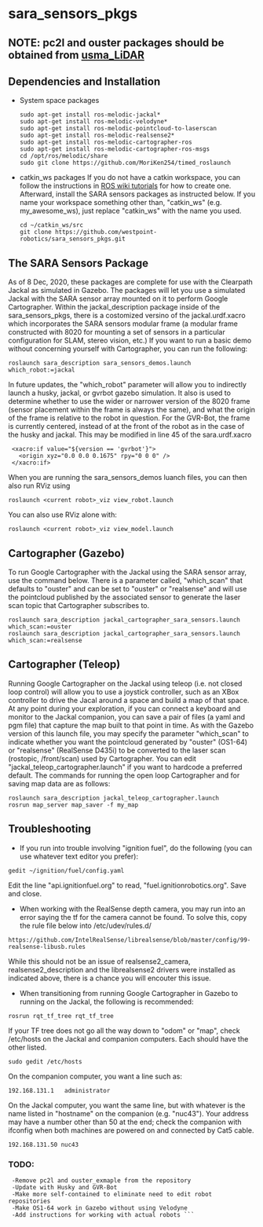 # sara_sensors_pkgs

## NOTE: pc2l and ouster packages should be obtained from [usma_LiDAR](https://github.com/westpoint-robotics/usma_LiDAR)

## Dependencies and Installation
- System space packages
   ``` 
   sudo apt-get install ros-melodic-jackal*
   sudo apt-get install ros-melodic-velodyne*
   sudo apt-get install ros-melodic-pointcloud-to-laserscan
   sudo apt-get install ros-melodic-realsense2*
   sudo apt-get install ros-melodic-cartographer-ros
   sudo apt-get install ros-melodic-cartographer-ros-msgs
   cd /opt/ros/melodic/share
   sudo git clone https://github.com/MoriKen254/timed_roslaunch
   ```
- catkin_ws packages
   If you do not have a catkin workspace, you can follow the instructions in [ROS wiki tutorials](http://wiki.ros.org/catkin/Tutorials/create_a_workspace) for how to create one.  Afterward, install the SARA sensors packages as instructed below.  If you name your workspace something other than, "catkin_ws" (e.g. my_awesome_ws), just replace "catkin_ws" with the name you used.
   ``` 
   cd ~/catkin_ws/src 
   git clone https://github.com/westpoint-robotics/sara_sensors_pkgs.git
   ```

## The SARA Sensors Package

As of 8 Dec, 2020, these packages are complete for use with the Clearpath Jackal as simulated in Gazebo.  The packages will let you use a simulated Jackal with the SARA sensor array mounted on it to perform Google Cartographer.  Within the jackal_description package inside of the sara_sensors_pkgs, there is a costomized versino of the jackal.urdf.xacro which incorporates the SARA sensors modular frame (a modular frame constructed with 8020 for mounting a set of sensors in a particular configuration for SLAM, stereo vision, etc.)  If you want to run a basic demo without concerning yourself with Cartographer, you can run the following:

` roslaunch sara_description sara_sensors_demos.launch which_robot:=jackal `

In future updates, the "which_robot" parameter will allow you to indirectly launch a husky, jackal, or gvrbot gazebo simulation.  It also is used to determine whether to use the wider or narrower version of the 8020 frame (sensor placement within the frame is always the same), and what the origin of the frame is relative to the robot in question.  For the GVR-Bot, the frame is currently centered, instead of at the front of the robot as in the case of the husky and jackal.  This may be modified in line 45 of the sara.urdf.xacro

```
 <xacro:if value="${version == 'gvrbot'}">
   <origin xyz="0.0 0.0 0.1675" rpy="0 0 0" />
 </xacro:if> 
```
 
When you are running the sara_sensors_demos luanch files, you can then also run RViz using
```
roslaunch <current robot>_viz view_robot.launch
```

You can also use RViz alone with:
```
roslaunch <current robot>_viz view_model.launch
```
## Cartographer (Gazebo)
To run Google Cartographer with the Jackal using the SARA sensor array, use the command below.  There is a parameter called, "which_scan" that defaults to "ouster" and can be set to "ouster" or "realsense" and will use the pointcloud published by the associated sensor to generate the laser scan topic that Cartographer subscribes to.
```
roslaunch sara_description jackal_cartographer_sara_sensors.launch which_scan:=ouster
roslaunch sara_description jackal_cartographer_sara_sensors.launch which_scan:=realsense
```

## Cartographer (Teleop)
Running Google Cartographer on the Jackal using teleop (i.e. not closed loop control) will allow you to use a joystick controller, such as an XBox controller to drive the Jacal around a space and build a map of that space.  At any point during your exploration, if you can connect a keyboard and monitor to the Jackal companion, you can save a pair of files (a yaml and pgm file) that capture the map built to that point in time.  As with the Gazebo version of this launch file, you may specify the parameter "which_scan" to indicate whether you want the pointcloud generated by "ouster" (OS1-64) or "realsense" (RealSense D435i) to be converted to the laser scan (rostopic, /front/scan) used by Cartographer.  You can edit "jackal_teleop_cartographer.launch" if you want to hardcode a preferred default.
The commands for running the open loop Cartographer and for saving map data are as follows:
```
roslaunch sara_description jackal_teleop_cartographer.launch
rosrun map_server map_saver -f my_map
```

## Troubleshooting

* If you run into trouble involving "ignition fuel", do the following (you can use whatever text editor you prefer):
```
gedit ~/ignition/fuel/config.yaml
```
Edit the line "api.ignitionfuel.org" to read, "fuel.ignitionrobotics.org".  Save and close.

* When working with the RealSense depth camera, you may run into an error saying the tf for the camera cannot be found.  To solve this, copy the rule file below into /etc/udev/rules.d/
```
https://github.com/IntelRealSense/librealsense/blob/master/config/99-realsense-libusb.rules
```
While this should not be an issue of realsense2_camera, realsense2_description and the librealsense2 drivers were installed as indicated above, there is a chance you will encouter this issue.

* When transitioning from running Google Cartographer in Gazebo to running on the Jackal, the following is recommended:
```
rosrun rqt_tf_tree rqt_tf_tree
```

If your TF tree does not go all the way down to "odom" or "map", check /etc/hosts on the Jackal and companion computers.  Each should have the other listed.
```
sudo gedit /etc/hosts
```
On the companion computer, you want a line such as:
```
192.168.131.1   administrator
```
On the Jackal computer, you want the same line, but with whatever is the name listed in "hostname" on the companion (e.g. "nuc43").  Your address may have a number other than 50 at the end; check the companion with ifconfig when both machines are powered on and connected by Cat5 cable. 
```
192.168.131.50 nuc43
```


### TODO:
```
 -Remove pc2l and ouster_exmaple from the repository
 -Update with Husky and GVR-Bot
 -Make more self-contained to eliminate need to edit robot repositories
 -Make OS1-64 work in Gazebo without using Velodyne
 -Add instructions for working with actual robots ```
